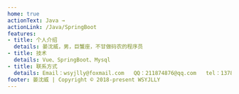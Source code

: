```yaml
---
home: true
actionText: Java →
actionLink: /Java/SpringBoot
features:
- title: 个人介绍
  details: 晏沈威，男，巨蟹座，不甘做码农的程序员
- title: 技术
  details: Vue、SpringBoot、Mysql
- title: 联系方式
  details: Email：wsyjlly@foxmail.com   QQ：211874876@qq.com   tel：13781206061
footer: 晏沈威 | Copyright © 2018-present WSYJLLY
---
```

